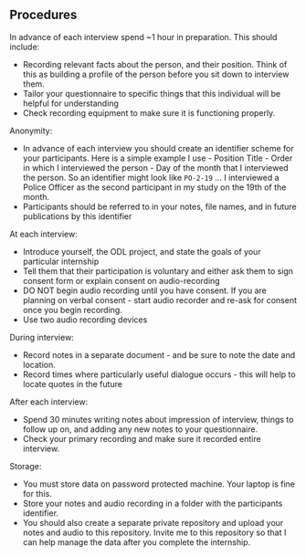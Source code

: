 ## Procedures

In advance of each interview spend ~1 hour in preparation. This should include: 
- Recording relevant facts about the person, and their position. Think of this as building a profile of the person before you sit down to interview them. 
- Tailor your questionnaire to specific things that this individual will be helpful for understanding 
- Check recording equipment to make sure it is functioning properly. 

Anonymity: 
- In advance of each interview you should create an identifier scheme for your participants. Here is a simple example I use - Position Title - Order in which I interviewed the person - Day of the month that I interviewed the person. So an identifier might look like `PO-2-19` ... I interviewed a Police Officer as the second participant in my study on the 19th of the month. 
- Participants should be referred to in your notes, file names, and in future publications by this identifier

At each interview: 
- Introduce yourself, the ODL project, and state the goals of your particular internship
- Tell them that their participation is voluntary and either ask them to sign consent form or explain consent on audio-recording
- DO NOT begin audio recording until you have consent. If you are planning on verbal consent - start audio recorder and re-ask for consent once you begin recording. 
- Use two audio recording devices

During interview: 
- Record notes in a separate document - and be sure to note the date and location. 
- Record times where particularly useful dialogue occurs - this will help to locate quotes in the future 

After each interview:
- Spend 30 minutes writing notes about impression of interview, things to follow up on, and adding any new notes to your questionnaire. 
- Check your primary recording and make sure it recorded entire interview. 

Storage: 
- You must store data on password protected machine. Your laptop is fine for this. 
- Store your notes and audio recording in a folder with the participants identifier. 
- You should also create a separate private repository and upload your notes and audio to this repository. Invite me to this repository so that I can help manage the data after you complete the internship. 
